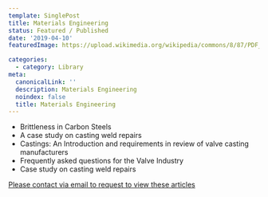```yaml
---
template: SinglePost
title: Materials Engineering
status: Featured / Published
date: '2019-04-10'
featuredImage: https://upload.wikimedia.org/wikipedia/commons/8/87/PDF_file_icon.svg

categories:
  - category: Library
meta:
  canonicalLink: ''
  description: Materials Engineering
  noindex: false
  title: Materials Engineering
---
```

- Brittleness in Carbon Steels
- A case study on casting weld repairs
- Castings: An Introduction and requirements in review of valve casting manufacturers
- Frequently asked questions for the Valve Industry
- Case study on casting weld repairs

[Please contact via email to request to view these articles](https://gapvinc.com/contact)



